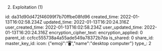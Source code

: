 2. Exploitation (1)

id: da31d90d472f46099f7b70ffbe08fd96
created_time: 2022-01-13T16:02:58.234Z
updated_time: 2022-01-13T16:20:24.316Z
user_created_time: 2022-01-13T16:02:58.234Z
user_updated_time: 2022-01-13T16:20:24.316Z
encryption_cipher_text: 
encryption_applied: 0
parent_id: ccfcc555738a4a55ade549a78372b7da
is_shared: 0
share_id: 
master_key_id: 
icon: {"emoji":"🖥️","name":"desktop computer"}
type_: 2